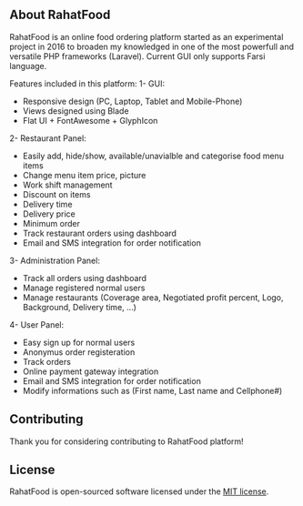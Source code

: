 ## About RahatFood

RahatFood is an online food ordering platform started as an experimental project in 2016 to broaden my knowledged in one of the most powerfull and versatile PHP frameworks (Laravel). Current GUI only supports Farsi language.

Features included in this platform:
1- GUI:
  * Responsive design (PC, Laptop, Tablet and Mobile-Phone)
  * Views designed using Blade
  * Flat UI + FontAwesome + GlyphIcon

2- Restaurant Panel:
  * Easily add, hide/show, available/unavialble and categorise food menu items
  * Change menu item price, picture
  * Work shift management
  * Discount on items
  * Delivery time
  * Delivery price
  * Minimum order
  * Track restaurant orders using dashboard
  * Email and SMS integration for order notification
  
3- Administration Panel:
  * Track all orders using dashboard
  * Manage registered normal users
  * Manage restaurants (Coverage area, Negotiated profit percent, Logo, Background, Delivery time, ...)
  
4- User Panel: 
  * Easy sign up for normal users
  * Anonymus order registeration
  * Track orders
  * Online payment gateway integration
  * Email and SMS integration for order notification
  * Modify informations such as (First name, Last name and Cellphone#)
  
## Contributing

Thank you for considering contributing to RahatFood platform! 

## License

RahatFood is open-sourced software licensed under the [MIT license](http://opensource.org/licenses/MIT).
